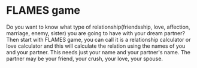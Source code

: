 # FLAMES game
Do you want to know what type of relationship(friendsship, love, affection, marriage, enemy, sister)
you are going to have with your dream partner? Then start with FLAMES game, you can call it is a 
relationship calculator or love calculator and this will calculate the relation using the names of you
and your partner. This needs just your name and your partner's name. The partner may be your friend, your crush, 
your love, your spouse.
